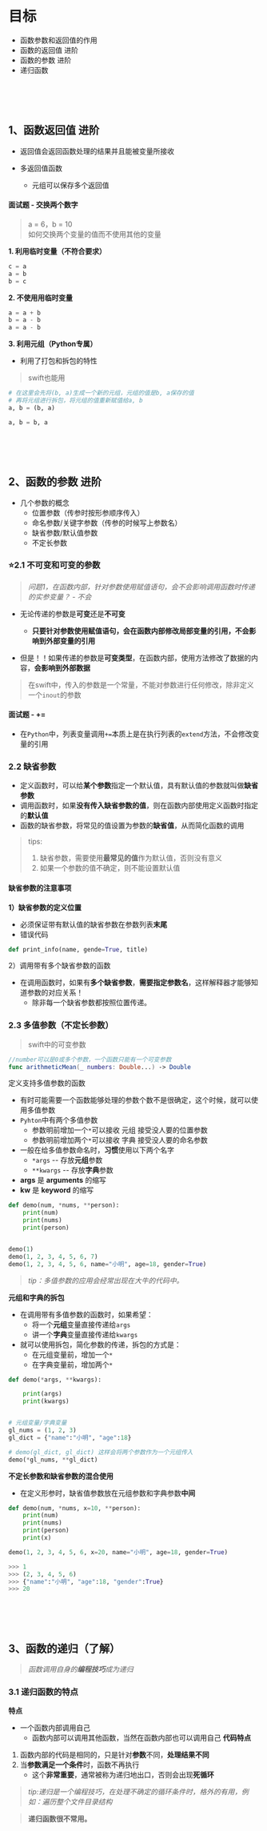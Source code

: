# 目标
- 函数参数和返回值的作用
- 函数的返回值 进阶
- 函数的参数 进阶
- 递归函数

<br/>
<br/>
<br/>

## 1、函数返回值 进阶
- 返回值会返回函数处理的结果并且能被变量所接收

- 多返回值函数
    - 元组可以保存多个返回值

#### 面试题 - 交换两个数字
>a = 6，b = 10 <br/>
>如何交换两个变量的值而不使用其他的变量

**1. 利用临时变量（不符合要求）**
```python
c = a
a = b
b = c
```
**2. 不使用用临时变量**
```python
a = a + b
b = a - b
a = a - b
```
**3. 利用元组（Python专属）**

- 利用了打包和拆包的特性

> swift也能用

```python
# 在这里会先将(b, a)生成一个新的元组，元组的值是b, a保存的值
# 再将元组进行拆包，将元组的值重新赋值给a, b
a, b = (b, a)

a, b = b, a
```

<br/>
<br/>
<br/>

## 2、函数的参数 进阶

- 几个参数的概念
    - 位置参数（传参时按形参顺序传入）
    - 命名参数/关键字参数（传参的时候写上参数名）
    - 缺省参数/默认值参数
    - 不定长参数


### ⭐️2.1 不可变和可变的参数
> *问题1，在函数内部，针对参数使用赋值语句，会不会影响调用函数时传递的实参变量？ - 不会*

- 无论传递的参数是**可变**还是**不可变**
    - **只要针对参数使用赋值语句，会在函数内部修改局部变量的引用，不会影响到外部变量的引用**

- 但是！！如果传递的参数是**可变类型**，在函数内部，使用方法修改了数据的内容，**会影响到外部数据**

> 在swift中，传入的参数是一个常量，不能对参数进行任何修改，除非定义一个`inout`的参数

#### 面试题 - +=
- 在`Python`中，列表变量调用`+=`本质上是在执行列表的`extend`方法，不会修改变量的引用

### 2.2 缺省参数
- 定义函数时，可以给**某个参数**指定一个默认值，具有默认值的参数就叫做**缺省参数**
- 调用函数时，如果**没有传入缺省参数的值**，则在函数内部使用定义函数时指定的**默认值**
- 函数的缺省参数，将常见的值设置为参数的**缺省值**，从而简化函数的调用

> tips:
> 1. 缺省参数，需要使用**最常见的值**作为默认值，否则没有意义
> 2. 如果一个参数的值不确定，则不能设置默认值

#### 缺省参数的注意事项
**1）缺省参数的定义位置**
- 必须保证带有默认值的缺省参数在参数列表**末尾**
- 错误代码
```python
def print_info(name, gende=True, title)
```
2）调用带有多个缺省参数的函数
- 在调用函数时，如果有**多个缺省参数**，**需要指定参数名**，这样解释器才能够知道参数的对应关系！
    - 除非每一个缺省参数都按照位置传递。    

### 2.3 多值参数（不定长参数）
> swift中的可变参数

```swift
//number可以是0或多个参数，一个函数只能有一个可变参数
func arithmeticMean(_ numbers: Double...) -> Double
```

定义支持多值参数的函数
- 有时可能需要一个函数能够处理的参数个数不是很确定，这个时候，就可以使用多值参数
- `Pyhton`中有两个多值参数
    - 参数明前增加一个`*`可以接收 元组 接受没人要的位置参数
    - 参数明前增加两个`*`可以接收 字典 接受没人要的命名参数
- 一般在给多值参数命名时，**习惯**使用以下两个名字
    - `*args` -- 存放**元组**参数
    - `**kwargs` -- 存放**字典**参数
- **args** 是 **arguments** 的缩写
- **kw** 是 **keyword** 的缩写
```python
def demo(num, *nums, **person):
    print(num)
    print(nums)
    print(person)


demo(1)
demo(1, 2, 3, 4, 5, 6, 7)
demo(1, 2, 3, 4, 5, 6, name="小明", age=18, gender=True)
```
> *tip：多值参数的应用会经常出现在大牛的代码中。*

**元组和字典的拆包**
- 在调用带有多值参数的函数时，如果希望：
    - 将一个**元组**变量直接传递给`args`
    - 讲一个**字典**变量直接传递给`kwargs`
- 就可以使用拆包，简化参数的传递，拆包的方式是：
    - 在元组变量前，增加一个`*`
    - 在字典变量前，增加两个`*`
```python
def demo(*args, **kwargs):

    print(args)
    print(kwargs)


# 元组变量/字典变量
gl_nums = (1, 2, 3)
gl_dict = {"name":"小明", "age":18}

# demo(gl_dict, gl_dict) 这样会将两个参数作为一个元组传入
demo(*gl_nums, **gl_dict)
```

**不定长参数和缺省参数的混合使用**

- 在定义形参时，缺省值参数放在元组参数和字典参数**中间**

```python
def demo(num, *nums, x=10, **person):
    print(num)
    print(nums)
    print(person)
    print(x)

demo(1, 2, 3, 4, 5, 6, x=20, name="小明", age=18, gender=True)

>>> 1
>>> (2, 3, 4, 5, 6)
>>> {"name":"小明", "age":18, "gender":True}
>>> 20
```

<br/>
<br/>
<br/>

## 3、函数的递归（了解）
> *函数调用自身的**编程技巧**成为递归*

### 3.1 递归函数的特点
**特点**
- 一个函数内部调用自己
    - 函数内部可以调用其他函数，当然在函数内部也可以调用自己
**代码特点**
1. 函数内部的代码是相同的，只是针对**参数**不同，**处理结果不同**
2. 当**参数满足一个条件**时，函数不再执行
    - 这个**非常重要**，通常被称为递归地出口，否则会出现**死循环**

> *tip:递归是一个编程技巧，在处理不确定的循环条件时，格外的有用，例如：遍历整个文件目录结构*

> **递归函数很不常用。**
